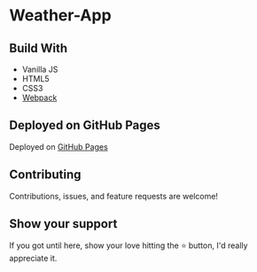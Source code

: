 # Weather-App

## Build With

- Vanilla JS
- HTML5
- CSS3
- [Webpack](https://webpack.js.org/)

## Deployed on GitHub Pages

Deployed on [GitHub Pages](https://pages.github.com/)  

## Contributing

Contributions, issues, and feature requests are welcome!

## Show your support

If you got until here, show your love hitting the ⭐️ button, I'd really appreciate it.

